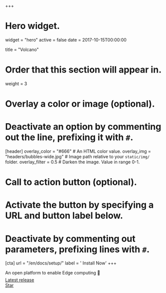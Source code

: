 +++
# Hero widget.
widget = "hero"
active = false
date = 2017-10-15T00:00:00

title = "Volcano"

# Order that this section will appear in.
weight = 3

# Overlay a color or image (optional).
#   Deactivate an option by commenting out the line, prefixing it with `#`.
[header]
  overlay_color = "#666"  # An HTML color value.
  overlay_img = "headers/bubbles-wide.jpg"  # Image path relative to your `static/img/` folder.
  overlay_filter = 0.5  # Darken the image. Value in range 0-1.

# Call to action button (optional).
#   Activate the button by specifying a URL and button label below.
#   Deactivate by commenting out parameters, prefixing lines with `#`.
[cta]
  url = "/en/docs/setup/"
  label = '<i class="fas fa-download"></i> Install Now'
+++

An open platform to enable Edge computing :rocket:
<div style="margin-top: -0.5rem;">
  <a id="academic-release" href="https://github.com/volcano-sh/volcano" data-repo="volcano-sh/volcano">
  Latest release <!-- V -->
  </a>
</div>
<div class="mt-3">
  <a class="github-button" href="https://github.com/volcano-sh/volcano" data-icon="octicon-star" data-size="large" data-show-count="true" aria-label="Star this on GitHub">Star</a>
</div>
<script async defer src="https://buttons.github.io/buttons.js"></script>
